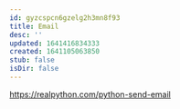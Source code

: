 ```yaml
---
id: gyzcspcn6gzelg2h3mn8f93
title: Email
desc: ''
updated: 1641416834333
created: 1641105063850
stub: false
isDir: false
---
```



<https://realpython.com/python-send-email>
